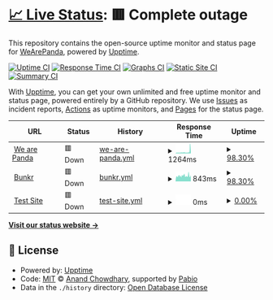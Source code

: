 # [📈 Live Status](https://WeArePanda.github.io/Uptime): <!--live status--> **🟥 Complete outage**

This repository contains the open-source uptime monitor and status page for [WeArePanda](https://wearepanda.co.uk/), powered by [Upptime](https://github.com/upptime/upptime).

[![Uptime CI](https://github.com/WeArePanda/Uptime/workflows/Uptime%20CI/badge.svg)](https://github.com/WeArePanda/Uptime/actions?query=workflow%3A%22Uptime+CI%22)
[![Response Time CI](https://github.com/WeArePanda/Uptime/workflows/Response%20Time%20CI/badge.svg)](https://github.com/WeArePanda/Uptime/actions?query=workflow%3A%22Response+Time+CI%22)
[![Graphs CI](https://github.com/WeArePanda/Uptime/workflows/Graphs%20CI/badge.svg)](https://github.com/WeArePanda/Uptime/actions?query=workflow%3A%22Graphs+CI%22)
[![Static Site CI](https://github.com/WeArePanda/Uptime/workflows/Static%20Site%20CI/badge.svg)](https://github.com/WeArePanda/Uptime/actions?query=workflow%3A%22Static+Site+CI%22)
[![Summary CI](https://github.com/WeArePanda/Uptime/workflows/Summary%20CI/badge.svg)](https://github.com/WeArePanda/Uptime/actions?query=workflow%3A%22Summary+CI%22)

With [Upptime](https://upptime.js.org), you can get your own unlimited and free uptime monitor and status page, powered entirely by a GitHub repository. We use [Issues](https://github.com/WeArePanda/Uptime/issues) as incident reports, [Actions](https://github.com/WeArePanda/Uptime/actions) as uptime monitors, and [Pages](https://WeArePanda.github.io/Uptime) for the status page.

<!--start: status pages-->
<!-- This summary is generated by Upptime (https://github.com/upptime/upptime) -->
<!-- Do not edit this manually, your changes will be overwritten -->
<!-- prettier-ignore -->
| URL | Status | History | Response Time | Uptime |
| --- | ------ | ------- | ------------- | ------ |
| <img alt="" src="https://icons.duckduckgo.com/ip3/wearepanda.co.uk.ico" height="13"> [We are Panda](https://wearepanda.co.uk/) | 🟥 Down | [we-are-panda.yml](https://github.com/WeArePanda/Uptime/commits/HEAD/history/we-are-panda.yml) | <details><summary><img alt="Response time graph" src="./graphs/we-are-panda/response-time-week.png" height="20"> 1264ms</summary><br><a href="https://WeArePanda.github.io/Uptime/history/we-are-panda"><img alt="Response time 1025" src="https://img.shields.io/endpoint?url=https%3A%2F%2Fraw.githubusercontent.com%2FWeArePanda%2FUptime%2FHEAD%2Fapi%2Fwe-are-panda%2Fresponse-time.json"></a><br><a href="https://WeArePanda.github.io/Uptime/history/we-are-panda"><img alt="24-hour response time 2291" src="https://img.shields.io/endpoint?url=https%3A%2F%2Fraw.githubusercontent.com%2FWeArePanda%2FUptime%2FHEAD%2Fapi%2Fwe-are-panda%2Fresponse-time-day.json"></a><br><a href="https://WeArePanda.github.io/Uptime/history/we-are-panda"><img alt="7-day response time 1264" src="https://img.shields.io/endpoint?url=https%3A%2F%2Fraw.githubusercontent.com%2FWeArePanda%2FUptime%2FHEAD%2Fapi%2Fwe-are-panda%2Fresponse-time-week.json"></a><br><a href="https://WeArePanda.github.io/Uptime/history/we-are-panda"><img alt="30-day response time 1073" src="https://img.shields.io/endpoint?url=https%3A%2F%2Fraw.githubusercontent.com%2FWeArePanda%2FUptime%2FHEAD%2Fapi%2Fwe-are-panda%2Fresponse-time-month.json"></a><br><a href="https://WeArePanda.github.io/Uptime/history/we-are-panda"><img alt="1-year response time 1025" src="https://img.shields.io/endpoint?url=https%3A%2F%2Fraw.githubusercontent.com%2FWeArePanda%2FUptime%2FHEAD%2Fapi%2Fwe-are-panda%2Fresponse-time-year.json"></a></details> | <details><summary><a href="https://WeArePanda.github.io/Uptime/history/we-are-panda">98.30%</a></summary><a href="https://WeArePanda.github.io/Uptime/history/we-are-panda"><img alt="All-time uptime 98.97%" src="https://img.shields.io/endpoint?url=https%3A%2F%2Fraw.githubusercontent.com%2FWeArePanda%2FUptime%2FHEAD%2Fapi%2Fwe-are-panda%2Fuptime.json"></a><br><a href="https://WeArePanda.github.io/Uptime/history/we-are-panda"><img alt="24-hour uptime 98.63%" src="https://img.shields.io/endpoint?url=https%3A%2F%2Fraw.githubusercontent.com%2FWeArePanda%2FUptime%2FHEAD%2Fapi%2Fwe-are-panda%2Fuptime-day.json"></a><br><a href="https://WeArePanda.github.io/Uptime/history/we-are-panda"><img alt="7-day uptime 98.30%" src="https://img.shields.io/endpoint?url=https%3A%2F%2Fraw.githubusercontent.com%2FWeArePanda%2FUptime%2FHEAD%2Fapi%2Fwe-are-panda%2Fuptime-week.json"></a><br><a href="https://WeArePanda.github.io/Uptime/history/we-are-panda"><img alt="30-day uptime 98.64%" src="https://img.shields.io/endpoint?url=https%3A%2F%2Fraw.githubusercontent.com%2FWeArePanda%2FUptime%2FHEAD%2Fapi%2Fwe-are-panda%2Fuptime-month.json"></a><br><a href="https://WeArePanda.github.io/Uptime/history/we-are-panda"><img alt="1-year uptime 98.97%" src="https://img.shields.io/endpoint?url=https%3A%2F%2Fraw.githubusercontent.com%2FWeArePanda%2FUptime%2FHEAD%2Fapi%2Fwe-are-panda%2Fuptime-year.json"></a></details>
| <img alt="" src="https://icons.duckduckgo.com/ip3/bunkr.co.uk.ico" height="13"> [Bunkr](https://bunkr.co.uk/) | 🟥 Down | [bunkr.yml](https://github.com/WeArePanda/Uptime/commits/HEAD/history/bunkr.yml) | <details><summary><img alt="Response time graph" src="./graphs/bunkr/response-time-week.png" height="20"> 843ms</summary><br><a href="https://WeArePanda.github.io/Uptime/history/bunkr"><img alt="Response time 900" src="https://img.shields.io/endpoint?url=https%3A%2F%2Fraw.githubusercontent.com%2FWeArePanda%2FUptime%2FHEAD%2Fapi%2Fbunkr%2Fresponse-time.json"></a><br><a href="https://WeArePanda.github.io/Uptime/history/bunkr"><img alt="24-hour response time 757" src="https://img.shields.io/endpoint?url=https%3A%2F%2Fraw.githubusercontent.com%2FWeArePanda%2FUptime%2FHEAD%2Fapi%2Fbunkr%2Fresponse-time-day.json"></a><br><a href="https://WeArePanda.github.io/Uptime/history/bunkr"><img alt="7-day response time 843" src="https://img.shields.io/endpoint?url=https%3A%2F%2Fraw.githubusercontent.com%2FWeArePanda%2FUptime%2FHEAD%2Fapi%2Fbunkr%2Fresponse-time-week.json"></a><br><a href="https://WeArePanda.github.io/Uptime/history/bunkr"><img alt="30-day response time 921" src="https://img.shields.io/endpoint?url=https%3A%2F%2Fraw.githubusercontent.com%2FWeArePanda%2FUptime%2FHEAD%2Fapi%2Fbunkr%2Fresponse-time-month.json"></a><br><a href="https://WeArePanda.github.io/Uptime/history/bunkr"><img alt="1-year response time 900" src="https://img.shields.io/endpoint?url=https%3A%2F%2Fraw.githubusercontent.com%2FWeArePanda%2FUptime%2FHEAD%2Fapi%2Fbunkr%2Fresponse-time-year.json"></a></details> | <details><summary><a href="https://WeArePanda.github.io/Uptime/history/bunkr">98.30%</a></summary><a href="https://WeArePanda.github.io/Uptime/history/bunkr"><img alt="All-time uptime 98.97%" src="https://img.shields.io/endpoint?url=https%3A%2F%2Fraw.githubusercontent.com%2FWeArePanda%2FUptime%2FHEAD%2Fapi%2Fbunkr%2Fuptime.json"></a><br><a href="https://WeArePanda.github.io/Uptime/history/bunkr"><img alt="24-hour uptime 98.64%" src="https://img.shields.io/endpoint?url=https%3A%2F%2Fraw.githubusercontent.com%2FWeArePanda%2FUptime%2FHEAD%2Fapi%2Fbunkr%2Fuptime-day.json"></a><br><a href="https://WeArePanda.github.io/Uptime/history/bunkr"><img alt="7-day uptime 98.30%" src="https://img.shields.io/endpoint?url=https%3A%2F%2Fraw.githubusercontent.com%2FWeArePanda%2FUptime%2FHEAD%2Fapi%2Fbunkr%2Fuptime-week.json"></a><br><a href="https://WeArePanda.github.io/Uptime/history/bunkr"><img alt="30-day uptime 98.64%" src="https://img.shields.io/endpoint?url=https%3A%2F%2Fraw.githubusercontent.com%2FWeArePanda%2FUptime%2FHEAD%2Fapi%2Fbunkr%2Fuptime-month.json"></a><br><a href="https://WeArePanda.github.io/Uptime/history/bunkr"><img alt="1-year uptime 98.97%" src="https://img.shields.io/endpoint?url=https%3A%2F%2Fraw.githubusercontent.com%2FWeArePanda%2FUptime%2FHEAD%2Fapi%2Fbunkr%2Fuptime-year.json"></a></details>
| <img alt="" src="https://icons.duckduckgo.com/ip3/lpcic.co.uk.ico" height="13"> [Test Site](http://lpcic.co.uk/) | 🟥 Down | [test-site.yml](https://github.com/WeArePanda/Uptime/commits/HEAD/history/test-site.yml) | <details><summary><img alt="Response time graph" src="./graphs/test-site/response-time-week.png" height="20"> 0ms</summary><br><a href="https://WeArePanda.github.io/Uptime/history/test-site"><img alt="Response time 0" src="https://img.shields.io/endpoint?url=https%3A%2F%2Fraw.githubusercontent.com%2FWeArePanda%2FUptime%2FHEAD%2Fapi%2Ftest-site%2Fresponse-time.json"></a><br><a href="https://WeArePanda.github.io/Uptime/history/test-site"><img alt="24-hour response time 0" src="https://img.shields.io/endpoint?url=https%3A%2F%2Fraw.githubusercontent.com%2FWeArePanda%2FUptime%2FHEAD%2Fapi%2Ftest-site%2Fresponse-time-day.json"></a><br><a href="https://WeArePanda.github.io/Uptime/history/test-site"><img alt="7-day response time 0" src="https://img.shields.io/endpoint?url=https%3A%2F%2Fraw.githubusercontent.com%2FWeArePanda%2FUptime%2FHEAD%2Fapi%2Ftest-site%2Fresponse-time-week.json"></a><br><a href="https://WeArePanda.github.io/Uptime/history/test-site"><img alt="30-day response time 0" src="https://img.shields.io/endpoint?url=https%3A%2F%2Fraw.githubusercontent.com%2FWeArePanda%2FUptime%2FHEAD%2Fapi%2Ftest-site%2Fresponse-time-month.json"></a><br><a href="https://WeArePanda.github.io/Uptime/history/test-site"><img alt="1-year response time 0" src="https://img.shields.io/endpoint?url=https%3A%2F%2Fraw.githubusercontent.com%2FWeArePanda%2FUptime%2FHEAD%2Fapi%2Ftest-site%2Fresponse-time-year.json"></a></details> | <details><summary><a href="https://WeArePanda.github.io/Uptime/history/test-site">0.00%</a></summary><a href="https://WeArePanda.github.io/Uptime/history/test-site"><img alt="All-time uptime 0.00%" src="https://img.shields.io/endpoint?url=https%3A%2F%2Fraw.githubusercontent.com%2FWeArePanda%2FUptime%2FHEAD%2Fapi%2Ftest-site%2Fuptime.json"></a><br><a href="https://WeArePanda.github.io/Uptime/history/test-site"><img alt="24-hour uptime 0.00%" src="https://img.shields.io/endpoint?url=https%3A%2F%2Fraw.githubusercontent.com%2FWeArePanda%2FUptime%2FHEAD%2Fapi%2Ftest-site%2Fuptime-day.json"></a><br><a href="https://WeArePanda.github.io/Uptime/history/test-site"><img alt="7-day uptime 0.00%" src="https://img.shields.io/endpoint?url=https%3A%2F%2Fraw.githubusercontent.com%2FWeArePanda%2FUptime%2FHEAD%2Fapi%2Ftest-site%2Fuptime-week.json"></a><br><a href="https://WeArePanda.github.io/Uptime/history/test-site"><img alt="30-day uptime 1.38%" src="https://img.shields.io/endpoint?url=https%3A%2F%2Fraw.githubusercontent.com%2FWeArePanda%2FUptime%2FHEAD%2Fapi%2Ftest-site%2Fuptime-month.json"></a><br><a href="https://WeArePanda.github.io/Uptime/history/test-site"><img alt="1-year uptime 0.00%" src="https://img.shields.io/endpoint?url=https%3A%2F%2Fraw.githubusercontent.com%2FWeArePanda%2FUptime%2FHEAD%2Fapi%2Ftest-site%2Fuptime-year.json"></a></details>

<!--end: status pages-->

[**Visit our status website →**](https://WeArePanda.github.io/Uptime)

## 📄 License

- Powered by: [Upptime](https://github.com/upptime/upptime)
- Code: [MIT](./LICENSE) © [Anand Chowdhary](https://anandchowdhary.com), supported by [Pabio](https://pabio.com)
- Data in the `./history` directory: [Open Database License](https://opendatacommons.org/licenses/odbl/1-0/)
